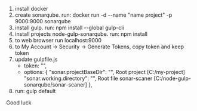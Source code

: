 1. install docker
2. create sonarqube. run: docker run -d --name "name project" -p 9000:9000 sonarqube
3. install gulp. run: npm install --global gulp-cli
4. install projects node-gulp-sonarqube. run: npm install
5. to web browser run localhost:9000
6. to My Account -> Security -> Generate Tokens, copy token and keep token
7. update gulpfile.js
    - token: "",
    - options: {
        "sonar.projectBaseDir": "", Root project [C:/my-project]
        "sonar.working.directory": "", Root file sonar-scaner [C:/node-gulp-sonarqube/sonar-scaner]
      },
8. run: gulp default

Good luck

